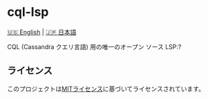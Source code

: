# cql-lsp

[🇺🇸 English](README.md) | [🇯🇵 日本語](README_jap.md)

CQL (Cassandra クエリ言語) 用の唯一のオープン ソース LSP:?

## ライセンス

このプロジェクトは[MITライセンス](LICENSE)に基づいてライセンスされています。

